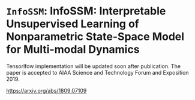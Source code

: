 # `InfoSSM`: InfoSSM: Interpretable Unsupervised Learning of Nonparametric State-Space Model for Multi-modal Dynamics

Tensorlfow implementation will be updated soon after publication.
The paper is accepted to AIAA Science and Technology Forum and Exposition 2019.

https://arxiv.org/abs/1809.07109
